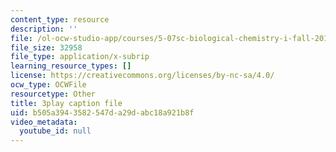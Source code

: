 ```yaml
---
content_type: resource
description: ''
file: /ol-ocw-studio-app/courses/5-07sc-biological-chemistry-i-fall-2013/b505a3943582547da29dabc18a921b8f_XmS9DYHQHi0.vtt
file_size: 32958
file_type: application/x-subrip
learning_resource_types: []
license: https://creativecommons.org/licenses/by-nc-sa/4.0/
ocw_type: OCWFile
resourcetype: Other
title: 3play caption file
uid: b505a394-3582-547d-a29d-abc18a921b8f
video_metadata:
  youtube_id: null
---
```

